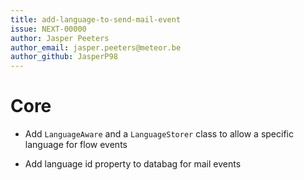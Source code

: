 ```yaml
---
title: add-language-to-send-mail-event
issue: NEXT-00000
author: Jasper Peeters
author_email: jasper.peeters@meteor.be
author_github: JasperP98
---
```


# Core

* Add `LanguageAware` and a `LanguageStorer` class to allow a specific language for flow events

* Add language id property to databag for mail events
